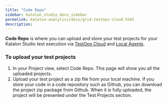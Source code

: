 ```yaml
---
title: "Code Repo" 
sidebar: katalon_studio_docs_sidebar
permalink: katalon-analytics/docs/grid-testops-cloud.html 
description: 
---
```

**Code Repo** is where you can upload and store your test projects for your Katalon Studio test execution via [TestOps Cloud](grid-testops-cloud.html) and [Local Agents](grid-local-agents.html ). 

### To upload your test projects 
1. In your Project view, select Code Repo. This page will show you all the uploaded projects.  
2. Upload your test project as a zip file from your local machine. If you store your code in a code repository such as Github, you can download the project zip package from Github. When it is fully uploaded, the project will be presented under the Test Projects section.
